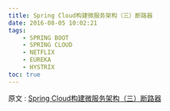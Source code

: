 ```yaml
---
title: Spring Cloud构建微服务架构（三）断路器
date: 2016-08-05 10:02:21
tags: 
    - SPRING BOOT
    - SPRING CLOUD
    - NETFLIX
    - EUREKA
    - HYSTRIX
toc: true
---
```


原文 : [Spring Cloud构建微服务架构（三）断路器](http://blog.didispace.com/springcloud3/)

